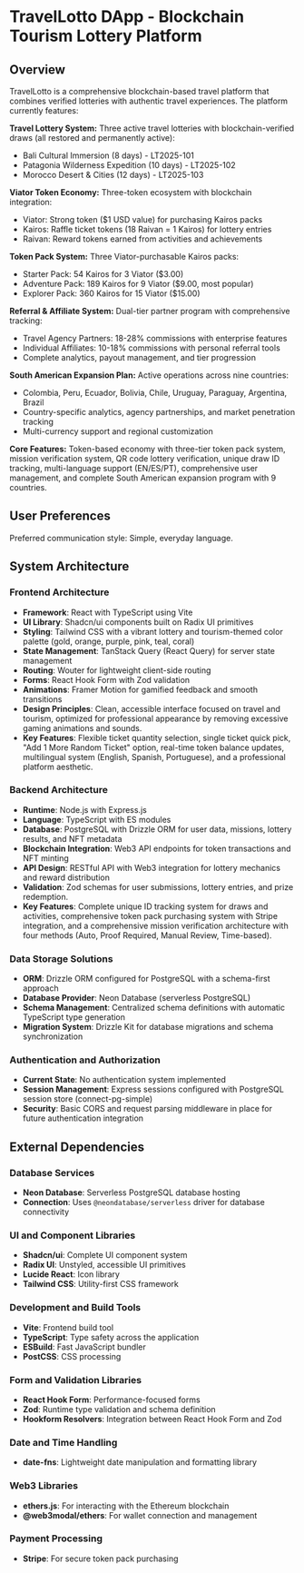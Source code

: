 # TravelLotto DApp - Blockchain Tourism Lottery Platform

## Overview
TravelLotto is a comprehensive blockchain-based travel platform that combines verified lotteries with authentic travel experiences. The platform currently features:

**Travel Lottery System:** Three active travel lotteries with blockchain-verified draws (all restored and permanently active):
- Bali Cultural Immersion (8 days) - LT2025-101 
- Patagonia Wilderness Expedition (10 days) - LT2025-102
- Morocco Desert & Cities (12 days) - LT2025-103

**Viator Token Economy:** Three-token ecosystem with blockchain integration:
- Viator: Strong token ($1 USD value) for purchasing Kairos packs
- Kairos: Raffle ticket tokens (18 Raivan = 1 Kairos) for lottery entries
- Raivan: Reward tokens earned from activities and achievements

**Token Pack System:** Three Viator-purchasable Kairos packs:
- Starter Pack: 54 Kairos for 3 Viator ($3.00)
- Adventure Pack: 189 Kairos for 9 Viator ($9.00, most popular)
- Explorer Pack: 360 Kairos for 15 Viator ($15.00)

**Referral & Affiliate System:** Dual-tier partner program with comprehensive tracking:
- Travel Agency Partners: 18-28% commissions with enterprise features
- Individual Affiliates: 10-18% commissions with personal referral tools
- Complete analytics, payout management, and tier progression

**South American Expansion Plan:** Active operations across nine countries:
- Colombia, Peru, Ecuador, Bolivia, Chile, Uruguay, Paraguay, Argentina, Brazil
- Country-specific analytics, agency partnerships, and market penetration tracking
- Multi-currency support and regional customization

**Core Features:** Token-based economy with three-tier token pack system, mission verification system, QR code lottery verification, unique draw ID tracking, multi-language support (EN/ES/PT), comprehensive user management, and complete South American expansion program with 9 countries.

## User Preferences
Preferred communication style: Simple, everyday language.

## System Architecture

### Frontend Architecture
- **Framework**: React with TypeScript using Vite
- **UI Library**: Shadcn/ui components built on Radix UI primitives
- **Styling**: Tailwind CSS with a vibrant lottery and tourism-themed color palette (gold, orange, purple, pink, teal, coral)
- **State Management**: TanStack Query (React Query) for server state management
- **Routing**: Wouter for lightweight client-side routing
- **Forms**: React Hook Form with Zod validation
- **Animations**: Framer Motion for gamified feedback and smooth transitions
- **Design Principles**: Clean, accessible interface focused on travel and tourism, optimized for professional appearance by removing excessive gaming animations and sounds.
- **Key Features**: Flexible ticket quantity selection, single ticket quick pick, "Add 1 More Random Ticket" option, real-time token balance updates, multilingual system (English, Spanish, Portuguese), and a professional platform aesthetic.

### Backend Architecture
- **Runtime**: Node.js with Express.js
- **Language**: TypeScript with ES modules
- **Database**: PostgreSQL with Drizzle ORM for user data, missions, lottery results, and NFT metadata
- **Blockchain Integration**: Web3 API endpoints for token transactions and NFT minting
- **API Design**: RESTful API with Web3 integration for lottery mechanics and reward distribution
- **Validation**: Zod schemas for user submissions, lottery entries, and prize redemption.
- **Key Features**: Complete unique ID tracking system for draws and activities, comprehensive token pack purchasing system with Stripe integration, and a comprehensive mission verification architecture with four methods (Auto, Proof Required, Manual Review, Time-based).

### Data Storage Solutions
- **ORM**: Drizzle ORM configured for PostgreSQL with a schema-first approach
- **Database Provider**: Neon Database (serverless PostgreSQL)
- **Schema Management**: Centralized schema definitions with automatic TypeScript type generation
- **Migration System**: Drizzle Kit for database migrations and schema synchronization

### Authentication and Authorization
- **Current State**: No authentication system implemented
- **Session Management**: Express sessions configured with PostgreSQL session store (connect-pg-simple)
- **Security**: Basic CORS and request parsing middleware in place for future authentication integration

## External Dependencies

### Database Services
- **Neon Database**: Serverless PostgreSQL database hosting
- **Connection**: Uses `@neondatabase/serverless` driver for database connectivity

### UI and Component Libraries
- **Shadcn/ui**: Complete UI component system
- **Radix UI**: Unstyled, accessible UI primitives
- **Lucide React**: Icon library
- **Tailwind CSS**: Utility-first CSS framework

### Development and Build Tools
- **Vite**: Frontend build tool
- **TypeScript**: Type safety across the application
- **ESBuild**: Fast JavaScript bundler
- **PostCSS**: CSS processing

### Form and Validation Libraries
- **React Hook Form**: Performance-focused forms
- **Zod**: Runtime type validation and schema definition
- **Hookform Resolvers**: Integration between React Hook Form and Zod

### Date and Time Handling
- **date-fns**: Lightweight date manipulation and formatting library

### Web3 Libraries
- **ethers.js**: For interacting with the Ethereum blockchain
- **@web3modal/ethers**: For wallet connection and management

### Payment Processing
- **Stripe**: For secure token pack purchasing